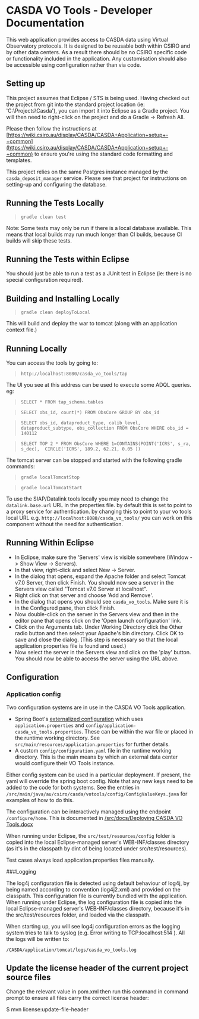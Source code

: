 CASDA VO Tools - Developer Documentation
==============


This web application provides access to CASDA data using Virtual Observatory protocols. It is designed to be reusable 
both within CSIRO and by other data centers. As a result there should be no 
CSIRO specific code or functionality included in the application. Any customisation should also be accessible using 
configuration rather than via code.  

Setting up
----------

This project assumes that Eclipse / STS is being used. Having checked out the project from git into the standard project location (ie: 'C:\Projects\Casda'), you can import it into Eclipse as a Gradle project. You will then need to right-click on the project and do a Gradle -> Refresh All. 

Please then follow the instructions at [https://wiki.csiro.au/display/CASDA/CASDA+Application+setup+-+common](https://wiki.csiro.au/display/CASDA/CASDA+Application+setup+-+common) to ensure you're using the standard code formatting and templates.

This project relies on the same Postgres instance managed by the `casda_deposit_manager` service. Please see that project for instructions on setting-up and configuring the database.

Running the Tests Locally
-------------------------

> `gradle clean test`

Note: Some tests may only be run if there is a local database available. This means that local builds may run much longer than CI builds, because CI builds will skip these tests. 


Running the Tests within Eclipse
--------------------------------

You should just be able to run a test as a JUnit test in Eclipse (ie: there is no special configuration required).


Building and Installing Locally
-------------------------------

> `gradle clean deployToLocal`

This will build and deploy the war to tomcat (along with an application context file.)


Running Locally
---------------

You can access the tools by going to:

> `http://localhost:8080/casda_vo_tools/tap`

The UI you see at this address can be used to execute some ADQL queries.  eg:

> `SELECT * FROM tap_schema.tables`

> `SELECT obs_id, count(*) FROM ObsCore GROUP BY obs_id`

> `SELECT obs_id, dataproduct_type, calib_level, dataproduct_subtype, obs_collection FROM ObsCore WHERE obs_id = 140112`

> `SELECT TOP 2 * FROM ObsCore WHERE 1=CONTAINS(POINT('ICRS', s_ra, s_dec),  CIRCLE('ICRS', 189.2, 62.21, 0.05 ))`

The tomcat server can be stopped and started with the following gradle commands:

> `gradle localTomcatStop`

> `gradle localTomcatStart`

To use the SIAP/Datalink tools locally you may need to change the `datalink.base.url` URL in the properties file. by default this is set to point to a proxy service for authentication. by changing this to point to your vo tools local URL e.g. `http://localhost:8080/casda_vo_tools/` you can work on this component without the need for authentication.


Running Within Eclipse
----------------------

* In Eclipse, make sure the 'Servers' view is visible somewhere (Window -> Show View -> Servers).  
* In that view, right-click and select New -> Server.
* In the dialog that opens, expand the Apache folder and select Tomcat v7.0 Server, then click Finish.  You should now 
see a server in the Servers view called "Tomcat v7.0 Server at localhost".
* Right click on that server and choose 'Add and Remove'.
* In the dialog that opens you should see `casda_vo_tools`.  Make sure it is in the Configured pane, then click 
Finish.  
* Now double-click on the server in the Servers view and then in the editor pane that opens click on the 'Open launch 
configuration' link.
* Click on the Arguments tab.  Under Working Directory click the Other radio button and then select your Apache's bin 
directory. Click OK to save and close the dialog. (This step is necessary so that the local application properties
file is found and used.)
* Now select the server in the Servers view and click on the 'play' button.  You should now be able to access the 
server using the URL above.


Configuration
-------------

### Application config
Two configuration systems are in use in the CASDA VO Tools application.

* Spring Boot's [externalized configuration](http://docs.spring.io/spring-boot/docs/current/reference/html/boot-features-external-config.html) which 
uses `application.properties` and `config/application-casda_vo_tools.properties`. These can be within 
the war file or placed in the runtime working directory. See `src/main/resources/application.properties` for 
further details.  
* A custom `config/configuration.yaml` file in the runtime working directory. This is the main means by which an 
external data center would configure their VO Tools instance.

Either config system can be used in a particular deployment. If present, the yaml will override the spring boot config. 
Note that any new keys need to be added to the code for both systems. See the entries in 
`/src/main/java/au/csiro/casda/votools/config/ConfigValueKeys.java` for examples of how to do this.

The configuration can be interactively managed using the endpoint `/configure/home`. This is documented in 
[/src/docs/Deploying CASDA VO Tools.docx](https://stash.csiro.au/projects/CASDA/repos/casda_vo_tools/browse/src/docs/Deploying%20CASDA%20VO%20Tools.docx)

When running under Eclipse, the `src/test/resources/config` folder is copied into the local Eclipse-managed server's WEB-INF/classes directory (as it's in the classpath by dint of being located under src/test/resources).

Test cases always load application.properties files manually.

###Logging

The log4j configuration file is detected using default behaviour of log4j, by being named according to convention (log4j2.xml) and provided on the classpath. 
This configuration file is currently bundled with the application. When running under Eclipse, the log configuration file is copied into the local Eclipse-managed server's WEB-INF/classes directory, because it's in the src/test/resources folder, and loaded via the classpath.

When starting up, you will see log4j configuration errors as the logging system tries to talk to syslog (e.g. Error writing to TCP:localhost:514 ). All the logs will be written to:

    /CASDA/application/tomcat/logs/casda_vo_tools.log


Update the license header of the current project source files
--------------------------------------------------------------
Change the relevant value in pom.xml then run this command in command prompt to ensure all files carry the correct license header:

$ mvn license:update-file-header

